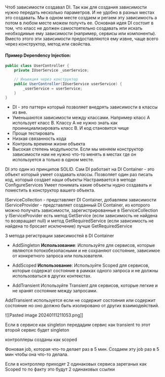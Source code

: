 Чтоб зависимости создавал DI. Так как для создания зависимости нужно передать несколько параметров. И не удобно в разных местах это создавать. Мы в одном месте создаем и регаем эту зависимость а потом в любом месте можем получть ее.
Основная идея DI состоит в том, что класс не должен самостоятельно создавать или искать необходимые ему зависимости (например, сервисы или компоненты). Вместо этого эти зависимости предоставляются ему извне, чаще всего через конструктор, метод или свойства.

#### Пример Dependency Injection:
```csharp
public class UserController {
    private IUserService _userService;

    // Инъекция через конструктор
    public UserController(IUserService userService) {
        _userService = userService;
    }
}
```

- DI - это паттерн который позволяет внедрять зависимости в классы из вне.
- Уменьшаются зависимости между классами. Например класс А использует класс B. Классу А не нужно знать как проинициализировать класс B. И код становится чище
- Проще тестировать
- Низкая связанность кода
- Контроль времени жизни объекта
- Высокая степень модульности. Если мы меняем конструктор зависимости нам не нужно что-то менять в местах где он используется а только в одном месте.

DI это один из принципов SOLID.
Сам DI работает на DI Container - это объект который умеет создавать классы.
Позволяет один раз писать код, который создает наши объекты
Настраивается в методе ConfigureServices
Умеет понимать какие объекты нудно создавать и поместить в конструктор вашего объекта.

IServiceCollection - представляет DI Container, добавляем зависимости
IServiceProvider - представляет созданный DI Container, из которого можно получать зависимости, зарегистрированные в IServiceCollection
у IServiceProvider есть метод GetService (если зависимость не найдена то возвращает null)
        и метод GetRequiredService (если зависимость не найдена то бросает исключение)
        лучше GetRequiredService

3 метода регистрации зависимостей в DI Container
 * AddSingleton
 **Использование**: Используйте для сервисов, которые являются потокобезопасными и не сохраняют состояние, зависимое от конкретного запроса или пользователя.
 
 * AddScoped
 **Использование**: Используйте Scoped для сервисов, которые содержат состояние в рамках одного запроса и не должны использоваться в других контекстах.
 
 * AddTransient
Используйте Transient для сервисов, которые легкие и не хранят состояние между запросами.

AddTransient используется если не содержит состояния или содержит состояние но оно должно быть изолировано от других взаимодействий.

![[Pasted image 20240111211053.png]]

Если в сервисе как singleton передадим сервис как transient то этот второй сервис будет singleton

контроллеры созданы как scoped

Фоновая job, которая что-то делает раз в 5 мин. Создаем эту job раз в 5 мин чтобы она что-то делала.

Если в контроллер приходят 2 одинаковых сервиса зареганых как Scoped то по факту это будут 2 одинаковых ссылки


